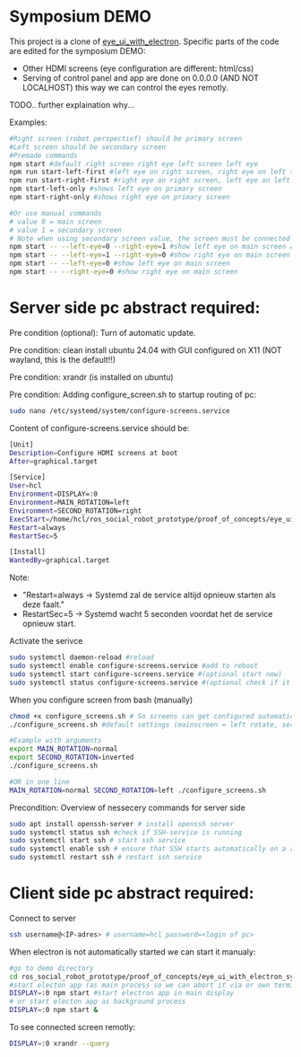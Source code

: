 # Symposium DEMO

This project is a clone of [eye_ui_with_electron](../eye_ui_with_electron/).
Specific parts of the code are edited for the symposium DEMO:
- Other HDMI screens (eye configuration are different: html/css)
- Serving of control panel and app are done on 0.0.0.0 (AND NOT LOCALHOST) this way we can control the eyes remotly. 

TODO.. further explaination why...

Examples:
```bash
#Right screen (robot perspectief) should be primary screen
#Left screen should be secondary screen
#Premade commands
npm start #default right screen right eye left screen left eye
npm run start-left-first #left eye on right screen, right eye on left screen
npm run start-right-first #right eye on right screen, left eye on left screen
npm start-left-only #shows left eye on primary screen
npm start-right-only #shows right eye on primary screen

#Or use manual commands
# value 0 = main screen 
# value 1 = secondary screen
# Note when using secondary screen value, the screen must be connected or else the app will close!
npm start -- --left-eye=0 --right-eye=1 #show left eye on main screen and right eye on secondary
npm start -- --left-eye=1 --right-eye=0 #show right eye on main screen and right eye on secondary
npm start -- --left-eye=0 #show left eye on main screen
npm start -- --right-eye=0 #show right eye on main screen

```

# Server side pc abstract required:
Pre condition (optional): Turn of automatic update.

Pre condition: clean install ubuntu 24.04 with GUI configured on X11 (NOT wayland, this is the default!!)

Pre condition: xrandr (is installed on ubuntu)

Pre condition: Adding configure_screen.sh to startup routing of pc:
```bash
sudo nano /etc/systemd/system/configure-screens.service
```

Content of configure-screens.service should be:
```bash
[Unit]
Description=Configure HDMI screens at boot
After=graphical.target

[Service]
User=hcl
Environment=DISPLAY=:0
Environment=MAIN_ROTATION=left
Environment=SECOND_ROTATION=right
ExecStart=/home/hcl/ros_social_robot_prototype/proof_of_concepts/eye_ui_with_electron_symposium_demo/configure_screens.sh
Restart=always
RestartSec=5

[Install]
WantedBy=graphical.target
```
Note: 
- "Restart=always → Systemd zal de service altijd opnieuw starten als deze faalt." 
- RestartSec=5 → Systemd wacht 5 seconden voordat het de service opnieuw start.


Activate the serivce
```bash
sudo systemctl daemon-reload #reload
sudo systemctl enable configure-screens.service #add to reboot
sudo systemctl start configure-screens.service #(optional start now)
sudo systemctl status configure-screens.service #(optional check if it is running)
```

When you configure screen from bash (manually) 

```bash
chmod +x configure_screens.sh # So screens can get configured automatically
./configure_screens.sh #default settings (mainscreen = left rotate, secondary screen = right rotate)

#Example with arguments
export MAIN_ROTATION=normal
export SECOND_ROTATION=inverted
./configure_screens.sh

#OR in one line
MAIN_ROTATION=normal SECOND_ROTATION=left ./configure_screens.sh

```

Precondition: Overview of nessecery commands for server side
```bash
sudo apt install openssh-server # install openssh server
sudo systemctl status ssh #check if SSH-service is running
sudo systemctl start ssh # start ssh service
sudo systemctl enable ssh # ensure that SSH starts automatically on a reboot
sudo systemctl restart ssh # restart ssh service
```

# Client side pc abstract required:

Connect to server
```bash
ssh username@<IP-adres> # username=hcl password=<login of pc>

```

When electron is not automatically started we can start it manualy:
```bash
#go to demo directory
cd ros_social_robot_prototype/proof_of_concepts/eye_ui_with_electron_symposium_demo/
#start electon app (as main process so we can abort it via or own terminal)
DISPLAY=:0 npm start #start electron app in main display
# or start electon app as background process
DISPLAY=:0 npm start &
```

To see connected screen remotly:
```bash
DISPLAY=:0 xrandr --query
```